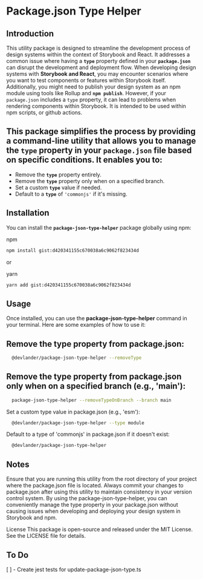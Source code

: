 # Package.json Type Helper

## Introduction

This utility package is designed to streamline the development process of design systems within the context of Storybook and React. It addresses a common issue where having a **`type`** property defined in your **`package.json`** can disrupt the development and deployment flow.
When developing design systems with **Storybook and React**, you may encounter scenarios where you want to test components or features within Storybook itself. Additionally, you might need to publish your design system as an npm module using tools like Rollup and **`npm publish`**. However, if your `package.json` includes a `type` property, it can lead to problems when rendering components within Storybook.
It is intended to be used within npm scripts, or github actions. 

## This package simplifies the process by providing a command-line utility that allows you to manage the `type` property in your `package.json` file based on specific conditions. It enables you to:

- Remove the **`type`** property entirely.
- Remove the **`type`** property only when on a specified branch.
- Set a custom **`type`** value if needed.
- Default to a **`type`** of `'commonjs'` if it's missing.

## Installation

You can install the **`package-json-type-helper`** package globally using npm:

npm
```bash
npm install gist:d420341155c670038a6c9062f823434d
```

or

yarn
```bash
yarn add gist:d420341155c670038a6c9062f823434d
```

## Usage
Once installed, you can use the **package-json-type-helper** command in your terminal. Here are some examples of how to use it:

## Remove the type property from package.json:

```bash
  @devlander/package-json-type-helper --removeType
```

## Remove the type property from package.json only when on a specified branch (e.g., 'main'):
```bash
  package-json-type-helper --removeTypeOnBranch --branch main
```

Set a custom type value in package.json (e.g., 'esm'):
```bash
  @devlander/package-json-type-helper --type module
```

Default to a type of 'commonjs' in package.json if it doesn't exist:
```bash
  @devlander/package-json-type-helper
```

## Notes
Ensure that you are running this utility from the root directory of your project where the package.json file is located.
Always commit your changes to package.json after using this utility to maintain consistency in your version control system.
By using the package-json-type-helper, you can conveniently manage the type property in your package.json without causing issues when developing and deploying your design system in Storybook and npm.

License
This package is open-source and released under the MIT License. See the LICENSE file for details.


## To Do
[ ] - Create jest tests for update-package-json-type.ts